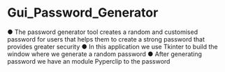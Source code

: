 # Gui_Password_Generator
● The password generator tool creates a random and customised password for users that helps them to create a strong password that provides greater security
● In this application we use Tkinter to build the window where we generate a random password
● After generating password we have an module Pyperclip to the password

